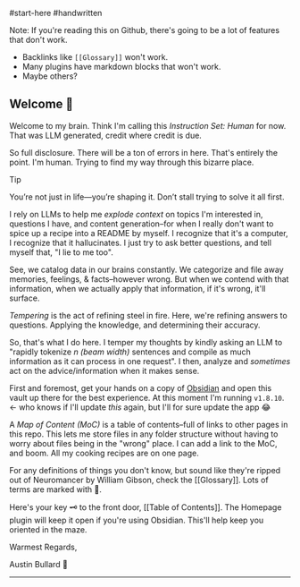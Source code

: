 #start-here #handwritten

Note: If you're reading this on Github, there's going to be a lot of features that don't work. 
- Backlinks like `[[Glossary]]` won't work.
- Many plugins have markdown blocks that won't work.
- Maybe others? 
## Welcome 🤙
Welcome to my brain. Think I'm calling this *Instruction Set: Human* for now. That was LLM generated, credit where credit is due.

So full disclosure. There will be a ton of errors in here. That's entirely the point. I'm human. Trying to find my way through this bizarre place.

> [!tip]
> You’re not just in life—you’re shaping it. Don’t stall trying to solve it all first.

I rely on LLMs to help me *explode context* on topics I'm interested in, questions I have, and content generation–for when I really don't want to spice up a recipe into a README by myself. I recognize that it's a computer, I recognize that it hallucinates. I just try to ask better questions, and tell myself that, "I lie to me too". 

See, we catalog data in our brains constantly. We categorize and file away memories, feelings, & facts–however wrong. But when we contend with that information, when we actually apply that information, if it's wrong, it'll surface.

*Tempering* is the act of refining steel in fire. Here, we're refining answers to questions. Applying the knowledge, and determining their accuracy. 

So, that's what I do here. I temper my thoughts by kindly asking an LLM to "rapidly tokenize *n (beam width)* sentences and compile as much information as it can process in one request". I then, analyze and *sometimes* act on the advice/information when it makes sense. 

First and foremost, get your hands on a copy of [Obsidian](https://obsidian.md/) and open this vault up there for the best experience. At this moment I'm running `v1.8.10`. <- who knows if I'll update *this* again, but I'll for sure update the app 😂

A *Map of Content (MoC)* is a table of contents–full of links to other pages in this repo. This lets me store files in any folder structure without having to worry about files being in the "wrong" place. I can add a link to the MoC, and boom. All my cooking recipes are on one page. 

For any definitions of things you don't know, but sound like they're ripped out of Neuromancer by William Gibson, check the [[Glossary]]. Lots of terms are marked with 📘.

Here's your key 🗝️ to the front door, [[Table of Contents]]. The Homepage plugin will keep it open if you're using Obsidian. This'll help keep you oriented in the maze.

Warmest Regards,

Austin Bullard 🍻

---
